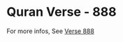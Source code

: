 # Quran Verse - 888 

For more infos, See [Verse 888](https://www.quranbookk.com/quran/search?q=888)